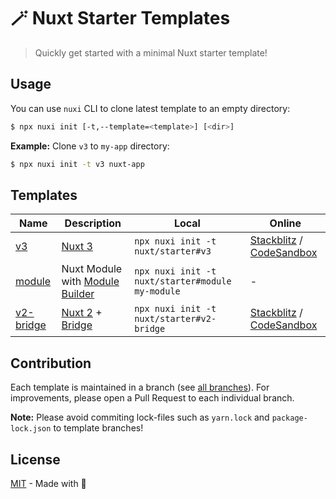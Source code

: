 # 🪄 Nuxt Starter Templates

> Quickly get started with a minimal Nuxt starter template!

## Usage

You can use `nuxi` CLI to clone latest template to an empty directory:

```sh
$ npx nuxi init [-t,--template=<template>] [<dir>]
```

**Example:** Clone `v3` to `my-app` directory:

```sh
$ npx nuxi init -t v3 nuxt-app
```

## Templates

Name | Description | Local     | Online |
-----|-------------|-----------|--------|
[v3](https://github.com/nuxt/starter/tree/v3) | [Nuxt 3](https://github.com/nuxt/framework) | `npx nuxi init -t nuxt/starter#v3` | [Stackblitz](https://stackblitz.com/github/nuxt/starter/tree/v3) / [CodeSandbox](https://codesandbox.io/s/github/nuxt/starter/tree/v3) |
[module](https://github.com/nuxt/starter/tree/module) | Nuxt Module with [Module Builder](https://github.com/nuxt/module-builder) | `npx nuxi init -t nuxt/starter#module my-module` | -
[v2-bridge](https://github.com/nuxt/starter/tree/v2-bridge) | [Nuxt 2](https://github.com/nuxt/nuxt.js) + [Bridge](https://github.com/nuxt/bridge) | `npx nuxi init -t nuxt/starter#v2-bridge` | [Stackblitz](https://stackblitz.com/github/nuxt/starter/tree/v2-bridge) / [CodeSandbox](https://codesandbox.io/s/github/nuxt/starter/tree/v2-bridge)

## Contribution

Each template is maintained in a branch (see [all branches](https://github.com/nuxt/starter/branches)).
For improvements, please open a Pull Request to each individual branch.

**Note:** Please avoid commiting lock-files such as `yarn.lock` and `package-lock.json` to template branches!

## License

[MIT](./LICENSE) - Made with 💚

